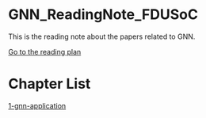 # GNN_ReadingNote_FDUSoC

This is the reading note about the papers related to GNN.

[Go to the reading plan](https://github.com/wxlsjsw/GNN_ReadingNote_FDUSoC/blob/master/ReadingPlan.md)

# Chapter List
[1-gnn-application](https://github.com/wxlsjsw/GNN_ReadingNote_FDUSoC/blob/master/1-gnn-application.md)
